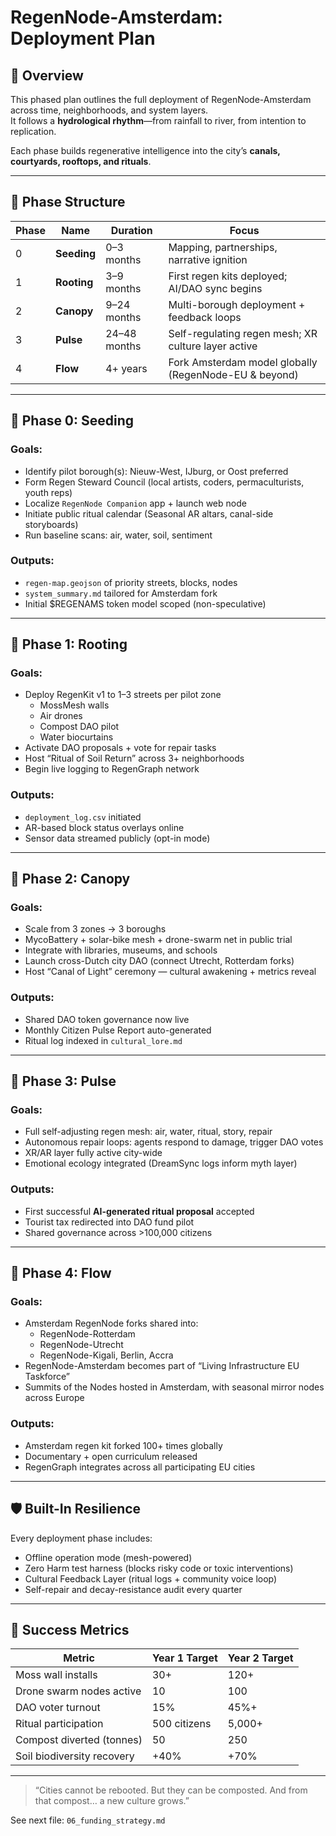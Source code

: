 # RegenNode-Amsterdam: Deployment Plan

## 🧭 Overview

This phased plan outlines the full deployment of RegenNode-Amsterdam across time, neighborhoods, and system layers.  
It follows a **hydrological rhythm**—from rainfall to river, from intention to replication.

Each phase builds regenerative intelligence into the city’s **canals, courtyards, rooftops, and rituals**.

---

## 🌿 Phase Structure

| Phase | Name         | Duration      | Focus |
|-------|--------------|---------------|-------|
| 0     | **Seeding**  | 0–3 months     | Mapping, partnerships, narrative ignition |
| 1     | **Rooting**  | 3–9 months     | First regen kits deployed; AI/DAO sync begins |
| 2     | **Canopy**   | 9–24 months    | Multi-borough deployment + feedback loops |
| 3     | **Pulse**    | 24–48 months   | Self-regulating regen mesh; XR culture layer active |
| 4     | **Flow**     | 4+ years       | Fork Amsterdam model globally (RegenNode-EU & beyond) |

---

## 🌱 Phase 0: Seeding

### Goals:
- Identify pilot borough(s): Nieuw-West, IJburg, or Oost preferred  
- Form Regen Steward Council (local artists, coders, permaculturists, youth reps)  
- Localize `RegenNode Companion` app + launch web node  
- Initiate public ritual calendar (Seasonal AR altars, canal-side storyboards)  
- Run baseline scans: air, water, soil, sentiment

### Outputs:
- `regen-map.geojson` of priority streets, blocks, nodes  
- `system_summary.md` tailored for Amsterdam fork  
- Initial $REGENAMS token model scoped (non-speculative)

---

## 🌾 Phase 1: Rooting

### Goals:
- Deploy RegenKit v1 to 1–3 streets per pilot zone  
  - MossMesh walls  
  - Air drones  
  - Compost DAO pilot  
  - Water biocurtains  
- Activate DAO proposals + vote for repair tasks  
- Host “Ritual of Soil Return” across 3+ neighborhoods  
- Begin live logging to RegenGraph network

### Outputs:
- `deployment_log.csv` initiated  
- AR-based block status overlays online  
- Sensor data streamed publicly (opt-in mode)

---

## 🌳 Phase 2: Canopy

### Goals:
- Scale from 3 zones → 3 boroughs  
- MycoBattery + solar-bike mesh + drone-swarm net in public trial  
- Integrate with libraries, museums, and schools  
- Launch cross-Dutch city DAO (connect Utrecht, Rotterdam forks)  
- Host “Canal of Light” ceremony — cultural awakening + metrics reveal

### Outputs:
- Shared DAO token governance now live  
- Monthly Citizen Pulse Report auto-generated  
- Ritual log indexed in `cultural_lore.md`

---

## 💓 Phase 3: Pulse

### Goals:
- Full self-adjusting regen mesh: air, water, ritual, story, repair  
- Autonomous repair loops: agents respond to damage, trigger DAO votes  
- XR/AR layer fully active city-wide  
- Emotional ecology integrated (DreamSync logs inform myth layer)

### Outputs:
- First successful **AI-generated ritual proposal** accepted  
- Tourist tax redirected into DAO fund pilot  
- Shared governance across >100,000 citizens

---

## 🌊 Phase 4: Flow

### Goals:
- Amsterdam RegenNode forks shared into:
  - RegenNode-Rotterdam
  - RegenNode-Utrecht
  - RegenNode-Kigali, Berlin, Accra  
- RegenNode-Amsterdam becomes part of “Living Infrastructure EU Taskforce”
- Summits of the Nodes hosted in Amsterdam, with seasonal mirror nodes across Europe

### Outputs:
- Amsterdam regen kit forked 100+ times globally  
- Documentary + open curriculum released  
- RegenGraph integrates across all participating EU cities

---

## 🛡️ Built-In Resilience

Every deployment phase includes:
- Offline operation mode (mesh-powered)
- Zero Harm test harness (blocks risky code or toxic interventions)
- Cultural Feedback Layer (ritual logs + community voice loop)
- Self-repair and decay-resistance audit every quarter

---

## 🎯 Success Metrics

| Metric                     | Year 1 Target | Year 2 Target |
|----------------------------|---------------|---------------|
| Moss wall installs         | 30+           | 120+          |
| Drone swarm nodes active   | 10            | 100           |
| DAO voter turnout          | 15%           | 45%+          |
| Ritual participation       | 500 citizens  | 5,000+        |
| Compost diverted (tonnes)  | 50            | 250           |
| Soil biodiversity recovery | +40%          | +70%          |

---

> “Cities cannot be rebooted. But they can be composted. And from that compost… a new culture grows.”

See next file: `06_funding_strategy.md`
